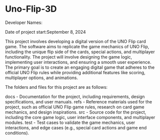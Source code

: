 # Uno-Flip-3D

Developer Names:

Date of project start:September 8, 2024

This project involves developing a digital version of the UNO Flip card game. The software aims to replicate the game mechanics of UNO Flip, including the unique flip side of the cards, special actions, and multiplayer functionality. The project will involve designing the game logic, implementing user interactions, and ensuring a smooth user experience. The primary goal is to create an engaging digital game that adheres to the official UNO Flip rules while providing additional features like scoring, multiplayer options, and animations.

The folders and files for this project are as follows:

docs - Documentation for the project, including requirements, design specifications, and user manuals.
refs - Reference materials used for the project, such as official UNO Flip game rules, research on card game mechanics, and design inspirations.
src - Source code for the project, including the core game logic, user interface components, and multiplayer modules.
test - Test cases to validate the game mechanics, user interactions, and edge cases (e.g., special card actions and game end conditions).
